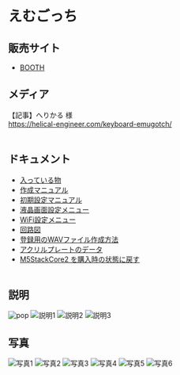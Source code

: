 # えむごっち


## 販売サイト

- [BOOTH](https://booth.pm/ja/items/3696255)


## メディア

【記事】へりかる 様<br>
https://helical-engineer.com/keyboard-emugotch/
<br><br>


## ドキュメント
  
- [入っている物](/docs/azemugotch/builtin_parts/)
- [作成マニュアル](/docs/azemugotch/build_guide/)
- [初期設定マニュアル](/docs/azm5ortho/Initial_setting/)
- [液晶画面設定メニュー](/docs/azm5ortho/moniter_setting/)
- [WiFi設定メニュー](/docs/wifi_setting/)
- [回路図](/images/emugotch/emugotch_kairo.png)
- [登録用のWAVファイル作成方法](/docs/azemugotch/create_wav/)
- [アクリルプレートのデータ](/docs/azemugotch/plate/)
- [M5StackCore2 を購入時の状態に戻す](https://w-tori.net/wp/m5stack-core2-reset/)
<br><br>

## 説明

![pop](/images/emugotch/popA4_1500.jpg)
![説明1](/images/emugotch/detail_01.jpg)
![説明2](/images/emugotch/detail_02.jpg)
![説明3](/images/emugotch/detail_03.jpg)

## 写真

![写真1](/images/emugotch/booth_1.jpg)
![写真2](/images/emugotch/booth_4.jpg)
![写真3](/images/emugotch/booth_2.jpg)
![写真4](/images/emugotch/booth_color.jpg)
![写真5](/images/emugotch/booth_5.jpg)
![写真6](/images/emugotch/emugotch_kairo.png)


